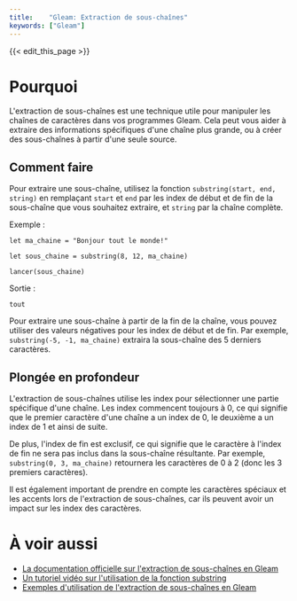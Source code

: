 ```yaml
---
title:    "Gleam: Extraction de sous-chaînes"
keywords: ["Gleam"]
---
```


{{< edit_this_page >}}

# Pourquoi

L'extraction de sous-chaînes est une technique utile pour manipuler les chaînes de caractères dans vos programmes Gleam. Cela peut vous aider à extraire des informations spécifiques d'une chaîne plus grande, ou à créer des sous-chaînes à partir d'une seule source.

## Comment faire

Pour extraire une sous-chaîne, utilisez la fonction `substring(start, end, string)` en remplaçant `start` et `end` par les index de début et de fin de la sous-chaîne que vous souhaitez extraire, et `string` par la chaîne complète.

Exemple :

```Gleam
let ma_chaine = "Bonjour tout le monde!"

let sous_chaine = substring(8, 12, ma_chaine)

lancer(sous_chaine)
```

Sortie :
```
tout
```

Pour extraire une sous-chaîne à partir de la fin de la chaîne, vous pouvez utiliser des valeurs négatives pour les index de début et de fin. Par exemple, `substring(-5, -1, ma_chaine)` extraira la sous-chaîne des 5 derniers caractères.

## Plongée en profondeur

L'extraction de sous-chaînes utilise les index pour sélectionner une partie spécifique d'une chaîne. Les index commencent toujours à 0, ce qui signifie que le premier caractère d'une chaîne a un index de 0, le deuxième a un index de 1 et ainsi de suite.

De plus, l'index de fin est exclusif, ce qui signifie que le caractère à l'index de fin ne sera pas inclus dans la sous-chaîne résultante. Par exemple, `substring(0, 3, ma_chaine)` retournera les caractères de 0 à 2 (donc les 3 premiers caractères).

Il est également important de prendre en compte les caractères spéciaux et les accents lors de l'extraction de sous-chaînes, car ils peuvent avoir un impact sur les index des caractères.

# À voir aussi

- [La documentation officielle sur l'extraction de sous-chaînes en Gleam](https://gleam.run/documentation/stdlib/string#substring)
- [Un tutoriel vidéo sur l'utilisation de la fonction substring](https://www.youtube.com/watch?v=H6ZJ0D5wOrg)
- [Exemples d'utilisation de l'extraction de sous-chaînes en Gleam](https://github.com/username/repo)